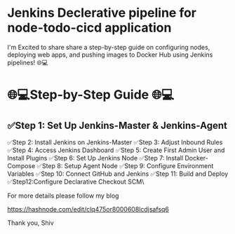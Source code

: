 # Jenkins Declerative pipeline for node-todo-cicd application


I'm Excited to share share a step-by-step guide on configuring nodes, deploying web apps, and pushing images to Docker Hub using Jenkins pipelines! 🌐💻

# 🌐💻Step-by-Step Guide 🌐💻
## ✅Step 1: Set Up Jenkins-Master & Jenkins-Agent
✅Step 2: Install Jenkins on Jenkins-Master
✅Step 3: Adjust Inbound Rules
✅Step 4: Access Jenkins Dashboard
✅Step 5: Create First Admin User and Install Plugins
✅Step 6: Set Up Jenkins Node
✅Step 7: Install Docker-Compose
✅Step 8: Setup Agent Node
✅Step 9: Configure Environment Variables
✅Step 10: Connect GitHub and Jenkins
✅Step 11: Build and Deploy
✅Step12:Configure Declarative Checkout SCM\

For more details please follow my blog

https://hashnode.com/edit/clq475or8000608lcdjsafsq6

Thank you,
Shiv
